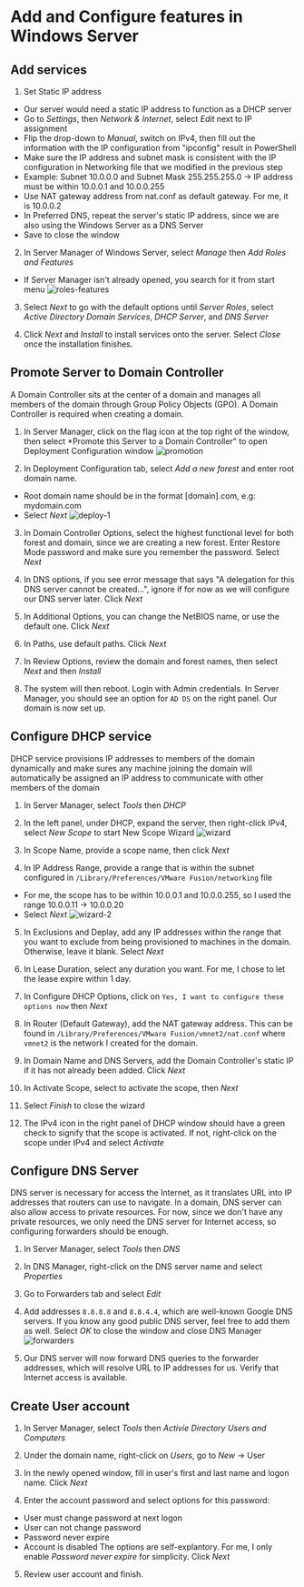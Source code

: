 # Add and Configure features in Windows Server

## Add services
1. Set Static IP address
- Our server would need a static IP address to function as a DHCP server
- Go to *Settings*, then *Network & Internet*, select *Edit* next to IP assignment
- Flip the drop-down to *Manual*, switch on IPv4, then fill out the information with the IP configuration from "ipconfig" result in PowerShell
- Make sure the IP address and subnet mask is consistent with the IP configuration in Networking file that we modified in the previous step
- Example: Subnet 10.0.0.0 and Subnet Mask 255.255.255.0 -> IP address must be within 10.0.0.1 and 10.0.0.255
- Use NAT gateway address from nat.conf as default gateway. For me, it is 10.0.0.2
- In Preferred DNS, repeat the server's static IP address, since we are also using the Windows Server as a DNS Server
- Save to close the window

2. In Server Manager of Windows Server, select *Manage* then *Add Roles and Features*
- If Server Manager isn't already opened, you search for it from start menu
![roles-features](Images/roles-features.jpg)

3. Select *Next* to go with the default options until *Server Roles*, select *Active Directory Domain Services*, *DHCP Server*, and *DNS Server*

4. Click *Next* and *Install* to install services onto the server. Select *Close* once the installation finishes.

## Promote Server to Domain Controller
A Domain Controller sits at the center of a domain and manages all members of the domain through Group Policy Objects (GPO). A Domain Controller is required when creating a domain.

1. In Server Manager, click on the flag icon at the top right of the window, then select *Promote this Server to a Domain Controller" to open Deployment Configuration window
![promotion](Images/domain%20promotion.jpg)

2. In Deployment Configuration tab, select *Add a new forest* and enter root domain name.
- Root domain name should be in the format [domain].com, e.g: mydomain.com
- Select *Next*
![deploy-1](Images/deploy-1.jpg)

3. In Domain Controller Options, select the highest functional level for both forest and domain, since we are creating a new forest. Enter Restore Mode password and make sure you remember the password. Select *Next*

4. In DNS options, if you see error message that says "A delegation for this DNS server cannot be created...", ignore if for now as we will configure our DNS server later. Click *Next*

5. In Additional Options, you can change the NetBIOS name, or use the default one. Click *Next*

6. In Paths, use default paths. Click *Next*

7. In Review Options, review the domain and forest names, then select *Next* and then *Install*

8. The system will then reboot. Login with Admin credentials. In Server Manager, you should see an option for ```AD DS``` on the right panel. Our domain is now set up.

## Configure DHCP service
DHCP service provisions IP addresses to members of the domain dynamically and make sures any machine joining the domain will automatically be assigned an IP address to communicate with other members of the domain

1. In Server Manager, select *Tools* then *DHCP*

2. In the left panel, under DHCP, expand the server, then right-click IPv4, select *New Scope* to start New Scope Wizard
![wizard](Images/scope-wizard.jpg)

3. In Scope Name, provide a scope name, then click *Next*

4. In IP Address Range, provide a range that is within the subnet configured in ```/Library/Preferences/VMware Fusion/networking``` file
- For me, the scope has to be within 10.0.0.1 and 10.0.0.255, so I used the range 10.0.0.11 -> 10.0.0.20
- Select *Next*
![wizard-2](Images/scope-wiz-2.jpg)

5. In Exclusions and Deplay, add any IP addresses within the range that you want to exclude from being provisioned to machines in the domain. Otherwise, leave it blank. Select *Next*

6. In Lease Duration, select any duration you want. For me, I chose to let the lease expire within 1 day.

7. In Configure DHCP Options, click on ```Yes, I want to configure these options now``` then *Next*

8. In Router (Default Gateway), add the NAT gateway address. This can be found in ```/Library/Preferences/VMware Fusion/vmnet2/nat.conf``` where ```vmnet2``` is the network I created for the domain.

9. In Domain Name and DNS Servers, add the Domain Controller's static IP if it has not already been added. Click *Next*

10. In Activate Scope, select to activate the scope, then *Next*

11. Select *Finish* to close the wizard

12. The IPv4 icon in the right panel of DHCP window should have a green check to signify that the scope is activated. If not, right-click on the scope under IPv4 and select *Activate*

## Configure DNS Server
DNS server is necessary for access the Internet, as it translates URL into IP addresses that routers can use to navigate. In a domain, DNS server can also allow access to private resources.
For now, since we don't have any private resources, we only need the DNS server for Internet access, so configuring forwarders should be enough.

1. In Server Manager, select *Tools* then *DNS*

2. In DNS Manager, right-click on the DNS server name and select *Properties*

3. Go to Forwarders tab and select *Edit*

4. Add addresses ```8.8.8.8``` and ```8.8.4.4```, which are well-known Google DNS servers. If you know any good public DNS server, feel free to add them as well. Select *OK* to close the window and close DNS Manager
![forwarders](Images/dns-forwarder.jpg)

5. Our DNS server will now forward DNS queries to the forwarder addresses, which will resolve URL to IP addresses for us. Verify that Internet access is available.   

## Create User account
1. In Server Manager, select *Tools* then *Activie Directory Users and Computers*

2. Under the domain name, right-click on *Users*, go to *New* -> User

3. In the newly opened window, fill in user's first and last name and logon name. Click *Next*

4. Enter the account password and select options for this password:
- User must change password at next logon
- User can not change password
- Password never expire
- Account is disabled
The options are self-explantory. For me, I only enable *Password never expire* for simplicity. Click *Next*

5. Review user account and finish.